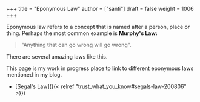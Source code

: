 +++
title = "Eponymous Law"
author = ["santi"]
draft = false
weight = 1006
+++

Eponymous law refers to a  concept that is named after a person, place or thing. Perhaps the most common example is **Murphy's Law:**
> "Anything that can go wrong will go wrong".

There are several amazing laws like this.

This page is my work in progress place to link to different eponymous laws mentioned in my blog.

-   [Segal's Law]({{< relref "trust_what_you_know#segals-law-200806" >}})
